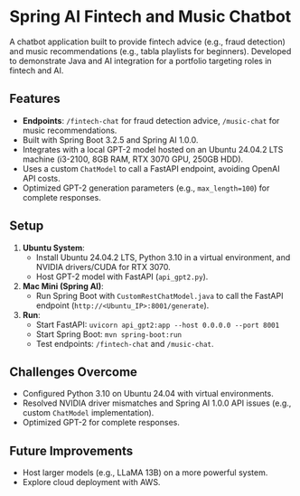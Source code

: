 # Spring AI Fintech and Music Chatbot

A chatbot application built to provide fintech advice (e.g., fraud detection) and music recommendations (e.g., tabla playlists for beginners). Developed to demonstrate Java and AI integration for a portfolio targeting roles in fintech and AI.

## Features
- **Endpoints**: `/fintech-chat` for fraud detection advice, `/music-chat` for music recommendations.
- Built with Spring Boot 3.2.5 and Spring AI 1.0.0.
- Integrates with a local GPT-2 model hosted on an Ubuntu 24.04.2 LTS machine (i3-2100, 8GB RAM, RTX 3070 GPU, 250GB HDD).
- Uses a custom `ChatModel` to call a FastAPI endpoint, avoiding OpenAI API costs.
- Optimized GPT-2 generation parameters (e.g., `max_length=100`) for complete responses.

## Setup
1. **Ubuntu System**:
   - Install Ubuntu 24.04.2 LTS, Python 3.10 in a virtual environment, and NVIDIA drivers/CUDA for RTX 3070.
   - Host GPT-2 model with FastAPI (`api_gpt2.py`).
2. **Mac Mini (Spring AI)**:
   - Run Spring Boot with `CustomRestChatModel.java` to call the FastAPI endpoint (`http://<Ubuntu_IP>:8001/generate`).
3. **Run**:
   - Start FastAPI: `uvicorn api_gpt2:app --host 0.0.0.0 --port 8001`
   - Start Spring Boot: `mvn spring-boot:run`
   - Test endpoints: `/fintech-chat` and `/music-chat`.

## Challenges Overcome
- Configured Python 3.10 on Ubuntu 24.04 with virtual environments.
- Resolved NVIDIA driver mismatches and Spring AI 1.0.0 API issues (e.g., custom `ChatModel` implementation).
- Optimized GPT-2 for complete responses.

## Future Improvements
- Host larger models (e.g., LLaMA 13B) on a more powerful system.
- Explore cloud deployment with AWS.
